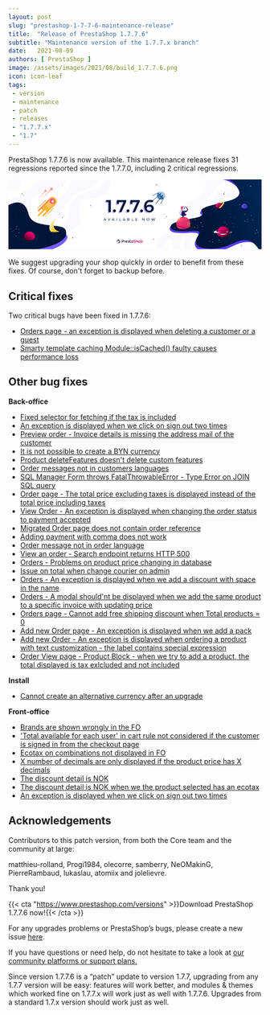 ```yaml
---
layout: post
slug: "prestashop-1-7-7-6-maintenance-release"
title:  "Release of PrestaShop 1.7.7.6"
subtitle: "Maintenance version of the 1.7.7.x branch"
date:   2021-08-09
authors: [ PrestaShop ]
image: /assets/images/2021/08/build_1.7.7.6.png
icon: icon-leaf
tags:
 - version
 - maintenance
 - patch
 - releases
 - "1.7.7.x"
 - "1.7"
---
```


PrestaShop 1.7.7.6 is now available. This maintenance release fixes 31 regressions reported since the 1.7.7.0, including 2 critical regressions.

![1.7.7.6 is available!](/assets/images/2021/08/build_1.7.7.6.png)

We suggest upgrading your shop quickly in order to benefit from these fixes. Of course, don't forget to backup before.

## Critical fixes

Two critical bugs have been fixed in 1.7.7.6:

- [Orders page - an exception is displayed when deleting a customer or a guest](https://github.com/PrestaShop/PrestaShop/issues/25319)
- [Smarty template caching Module::isCached() faulty causes performance loss](https://github.com/PrestaShop/PrestaShop/issues/24235)

## Other bug fixes

**Back-office**

- [Fixed selector for fetching if the tax is included](https://github.com/PrestaShop/PrestaShop/pull/25489)
- [An exception is displayed when we click on sign out two times](https://github.com/PrestaShop/PrestaShop/pull/25495)
- [Preview order - Invoice details is missing the address mail of the customer](https://github.com/PrestaShop/PrestaShop/issues/24482)
- [It is not possible to create a BYN currency](https://github.com/PrestaShop/PrestaShop/issues/24692)
- [Product deleteFeatures doesn't delete custom features](https://github.com/PrestaShop/PrestaShop/issues/25163)
- [Order messages not in customers languages](https://github.com/PrestaShop/PrestaShop/issues/24499)
- [SQL Manager Form throws FatalThrowableError - Type Error on JOIN SQL query](https://github.com/PrestaShop/PrestaShop/issues/25011)
- [Order page - The total price excluding taxes is displayed instead of the total price including taxes](https://github.com/PrestaShop/PrestaShop/issues/23957)
- [View Order - An exception is displayed when changing the order status to payment accepted](https://github.com/PrestaShop/PrestaShop/issues/25195)
- [Migrated Order page does not contain order reference](https://github.com/PrestaShop/PrestaShop/issues/25078)
- [Adding payment with comma does not work](https://github.com/PrestaShop/PrestaShop/issues/24103)
- [Order message not in order language](https://github.com/PrestaShop/PrestaShop/issues/25362)
- [View an order - Search endpoint returns HTTP 500](https://github.com/PrestaShop/PrestaShop/issues/25360)
- [Orders - Problems on product price changing in database](https://github.com/PrestaShop/PrestaShop/issues/24529)
- [Issue on total when change courier on admin](https://github.com/PrestaShop/PrestaShop/issues/25418)
- [Orders - An exception is displayed when we add a discount with space in the name](https://github.com/PrestaShop/PrestaShop/issues/24537)
- [Orders - A modal should'nt be displayed when we add the same product to a specific invoice with updating price](https://github.com/PrestaShop/PrestaShop/issues/24691)
- [Orders page - Cannot add free shipping discount when Total products = 0](https://github.com/PrestaShop/PrestaShop/issues/24753)
- [Add new Order page - An exception is displayed when we add a pack](https://github.com/PrestaShop/PrestaShop/issues/24553)
- [Add new Order - An exception is displayed when ordering a product with text customization - the label contains special expression](https://github.com/PrestaShop/PrestaShop/issues/25194)
- [Order View page - Product Block - when we try to add a product, the total displayed is tax exlcluded and not included](https://github.com/PrestaShop/PrestaShop/issues/25479)

**Install**
- [Cannot create an alternative currency after an upgrade](https://github.com/PrestaShop/PrestaShop/issues/24871)

**Front-office**
- [Brands are shown wrongly in the FO](https://github.com/PrestaShop/PrestaShop/issues/25214)
- ['Total available for each user' in cart rule not considered if the customer is signed in from the checkout page](https://github.com/PrestaShop/PrestaShop/issues/25203)
- [Ecotax on combinations not displayed in FO](https://github.com/PrestaShop/PrestaShop/issues/9967)
- [X number of decimals are only displayed if the product price has X decimals](https://github.com/PrestaShop/PrestaShop/issues/23868)
- [The discount detail is NOK](https://github.com/PrestaShop/PrestaShop/issues/24635)
- [The discount detail is NOK when we the product selected has an ecotax](https://github.com/PrestaShop/PrestaShop/issues/24788)
- [An exception is displayed when we click on sign out two times](https://github.com/PrestaShop/PrestaShop/issues/25483)


## Acknowledgements

Contributors to this patch version, from both the Core team and the community at large: 

matthieu-rolland, Progi1984, olecorre, samberry, NeOMakinG, PierreRambaud, lukaslau, atomiix and jolelievre.

Thank you!

{{< cta "https://www.prestashop.com/versions" >}}Download PrestaShop 1.7.7.6 now!{{< /cta >}}

For any upgrades problems or PrestaShop’s bugs, please create a new issue [here](https://github.com/PrestaShop/PrestaShop/issues/new/choose).


If you have questions or need help, do not hesitate to take a look at [our community platforms or support plans.](https://devdocs.prestashop.com/1.7/faq/i-need-help/)

Since version 1.7.7.6 is a “patch” update to version 1.7.7, upgrading from any 1.7.7 version will be easy: features will work better, and modules & themes which worked fine on 1.7.7.x will work just as well with 1.7.7.6. Upgrades from a standard 1.7.x version should work just as well.
